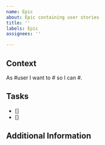 ```yaml
---
name: Epic
about: Epic containing user stories
title: ''
labels: Epic
assignees: ''

---
```


## Context
As #user I want to # so I can #.

## Tasks
- [] 
- [] 

## Additional Information
